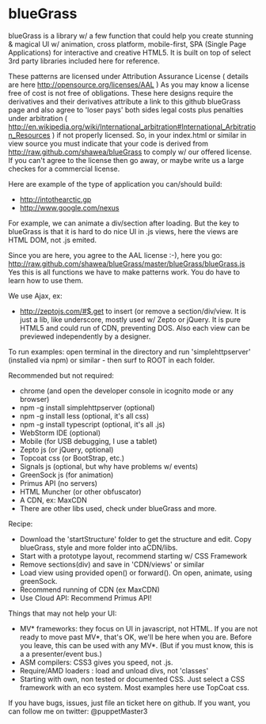 # blueGrass
 blueGrass is a library w/ a few function that could help you create stunning & magical UI w/ animation,
    cross platform, mobile-first, SPA (Single Page Applications) for interactive and creative HTML5. It is built on top of select 3rd party libraries included here for reference.

These patterns are licensed under Attribution Assurance License ( details are here http://opensource.org/licenses/AAL )
As you may know a license free of cost is not free of obligations. These here designs require
the derivatives and their derivatives attribute a link to this github blueGrass page
and also agree to 'loser pays' both sides legal costs plus penalties under arbitration ( http://en.wikipedia.org/wiki/International_arbitration#International_Arbitration_Resources )
if not properly licensed.
So, in your index.html or similar in view source you must indicate that your code is derived from http://raw.github.com/shawea/blueGrass to comply w/ our offered license.
If you can't agree to the license then go away, or maybe write us a large checkes for a commercial license.

Here are example of the type of application you can/should build:
- http://intothearctic.gp
- http://www.google.com/nexus

For example, we can animate a div/section after loading. But the key to blueGrass is that it is hard to do nice UI in .js views, here the views are HTML DOM, not .js emited.

Since you are here, you agree to the AAL license :-), here you go: http://raw.github.com/shawea/blueGrass/master/blueGrass/blueGrass.js
Yes this is all functions we have to make patterns work. You do have to learn how to use them.

We use Ajax, ex:
- http://zeptojs.com/#$.get
 to insert (or remove a section/div/view. It is just a lib, like underscore, mostly used w/ Zepto or jQuery.
It is pure HTML5 and could run of CDN, preventing DOS. Also each view can be previewed independently by a designer.

To run examples:
open terminal in the directory and run 'simplehttpserver' (installed via npm) or similar - then surf to ROOT in each folder.

Recommended but not required:
* chrome  (and open the developer console in icognito mode or any browser)
* npm -g install simplehttpserver (optional)
* npm -g install less (optional, it's all css)
* npm -g install typescript (optional, it's all .js)
* WebStorm IDE (optional)
* Mobile (for USB debugging, I use a tablet)
* Zepto js (or jQuery, optional)
* Topcoat css (or BootStrap, etc.)
* Signals js   (optional, but why have problems w/ events)
* GreenSock js  (for animation)
* Primus API (no servers)
* HTML Muncher (or other obfuscator)
* A CDN, ex: MaxCDN
* There are other libs used, check under blueGrass and more.

Recipe:
- Download the 'startStructure' folder to get the structure and edit. Copy blueGrass, style and more folder into aCDN/libs.
- Start with a prototype layout, recommend starting w/ CSS Framework
- Remove sections(div) and save in 'CDN/views' or similar
- Load view using provided open() or forward(). On open, animate, using greenSock.
- Recommend running of CDN (ex MaxCDN)
- Use Cloud API: Recommend Primus API!

Things that may not help your UI:
- MV* frameworks: they focus on UI in javascript, not HTML.
    If you are not ready to move past MV*, that's OK, we'll be here when you are. Before you leave, this can be used with any MV*.
    (But if you must know, this is a a presenter/event bus.)
- ASM compilers: CSS3 gives you speed, not .js.
- Require/AMD loaders : load and unload divs, not 'classes'
- Starting with own, non tested or documented CSS. Just select a CSS framework with an eco system. Most examples here use TopCoat css.

If you have bugs, issues, just file an ticket here on github.
If you want, you can follow me on twitter: @puppetMaster3
